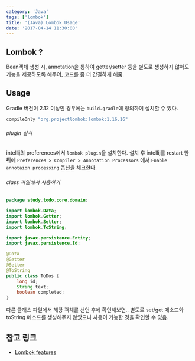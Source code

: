 ```yaml
---
category: 'Java'
tags: ['lombok']
title: '(Java) Lombok Usage'
date: '2017-04-14 11:30:00'
---
```


## Lombok ?

Bean객체 생성 시, annotation을 통하여 getter/setter 등을 별도로 생성하지 않아도 기능을 제공하도록 해주어, 코드를 좀 더 간결하게 해줌.

## Usage

Gradle 버전이 2.12 이상인 경우에는 `build.gradle`에 정의하여 설치할 수 있다.

```gradle
compileOnly "org.projectlombok:lombok:1.16.16"
```

###### plugin 설치

intellij의 preferences에서 `lombok plugin`을 설치한다.
설치 후 intellij를 restart 한 뒤에 `Preferences > Compiler > Annotation Processors` 에서 `Enable annotaion processing` 옵션을 체크한다.

###### class 파일에서 사용하기

```java
package study.todo.core.domain;

import lombok.Data;
import lombok.Getter;
import lombok.Setter;
import lombok.ToString;

import javax.persistence.Entity;
import javax.persistence.Id;

@Data
@Getter
@Setter
@ToString
public class ToDos {
    long id;
    String text;
    boolean completed;
}
```

다른 클래스 파일에서 해당 객체를 선언 후에 확인해보면..
별도로 set/get 메소드와 toString 메소드를 생성해주지 않았으나 사용이 가능한 것을 확인할 수 있음.

## 참고 링크

- [Lombok features](https://projectlombok.org/features/index.html)
